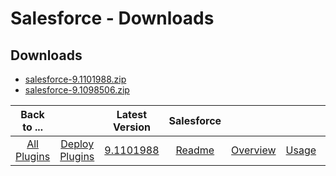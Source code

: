 
# Salesforce - Downloads

## Downloads

- [salesforce-9.1101988.zip](https://raw.githubusercontent.com/UrbanCode/IBM-UCD-PLUGINS/main/files/SalesForce/salesforce-9.1101988.zip)
- [salesforce-9.1098506.zip](https://raw.githubusercontent.com/UrbanCode/IBM-UCD-PLUGINS/main/files/SalesForce/salesforce-9.1098506.zip)

|Back to ...||Latest Version|Salesforce ||||
| :---: | :---: | :---: | :---: | :---: | :---: | :---: |
|[All Plugins](../../index.md)|[Deploy Plugins](../README.md)|[9.1101988](https://raw.githubusercontent.com/UrbanCode/IBM-UCD-PLUGINS/main/files/SalesForce/salesforce-9.1101988.zip)|[Readme](README.md)|[Overview](overview.md)|[Usage](usage.md)|[Steps](steps.md)|
